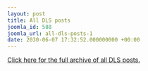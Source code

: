 ```yaml
---
layout: post
title: All DLS posts
joomla_id: 588
joomla_url: all-dls-posts-1
date: 2030-06-07 17:32:52.000000000 +00:00
---
```

<p><a href="index.php?option=com_content&amp;view=category&amp;id=66&amp;Itemid=265">Click here for the full archive of all DLS posts.</a></p>
